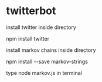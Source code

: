 # twitterbot

install twitter inside directory

npm install twitter

install markov chains inside directory

npm install --save markov-strings

type node markov.js in terminal
